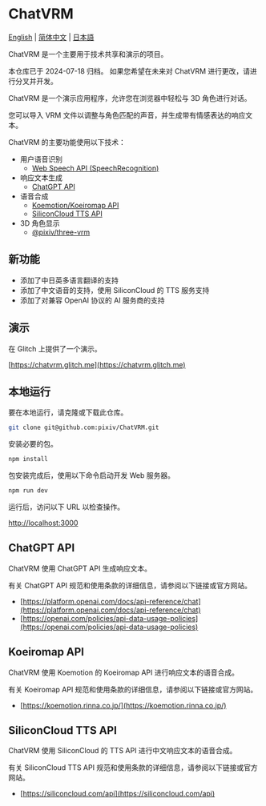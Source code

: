 # ChatVRM

[English](./README_EN.md) | [简体中文](./README_CN.md) | [日本語](./README_JP.md)

ChatVRM 是一个主要用于技术共享和演示的项目。

本仓库已于 2024-07-18 归档。
如果您希望在未来对 ChatVRM 进行更改，请进行分叉并开发。

ChatVRM 是一个演示应用程序，允许您在浏览器中轻松与 3D 角色进行对话。

您可以导入 VRM 文件以调整与角色匹配的声音，并生成带有情感表达的响应文本。

ChatVRM 的主要功能使用以下技术：

- 用户语音识别
  - [Web Speech API (SpeechRecognition)](https://developer.mozilla.org/zh-CN/docs/Web/API/SpeechRecognition)
- 响应文本生成
  - [ChatGPT API](https://platform.openai.com/docs/api-reference/chat)
- 语音合成
  - [Koemotion/Koeiromap API](https://koemotion.rinna.co.jp/)
  - [SiliconCloud TTS API](https://siliconcloud.com/api)
- 3D 角色显示
  - [@pixiv/three-vrm](https://github.com/pixiv/three-vrm)

## 新功能

- 添加了中日英多语言翻译的支持
- 添加了中文语音的支持，使用 SiliconCloud 的 TTS 服务支持
- 添加了对兼容 OpenAI 协议的 AI 服务商的支持

## 演示

在 Glitch 上提供了一个演示。

[https://chatvrm.glitch.me](https://chatvrm.glitch.me)

## 本地运行

要在本地运行，请克隆或下载此仓库。

```bash
git clone git@github.com:pixiv/ChatVRM.git
```

安装必要的包。

```bash
npm install
```

包安装完成后，使用以下命令启动开发 Web 服务器。

```bash
npm run dev
```

运行后，访问以下 URL 以检查操作。

[http://localhost:3000](http://localhost:3000)

## ChatGPT API

ChatVRM 使用 ChatGPT API 生成响应文本。

有关 ChatGPT API 规范和使用条款的详细信息，请参阅以下链接或官方网站。

- [https://platform.openai.com/docs/api-reference/chat](https://platform.openai.com/docs/api-reference/chat)
- [https://openai.com/policies/api-data-usage-policies](https://openai.com/policies/api-data-usage-policies)

## Koeiromap API

ChatVRM 使用 Koemotion 的 Koeiromap API 进行响应文本的语音合成。

有关 Koeiromap API 规范和使用条款的详细信息，请参阅以下链接或官方网站。

- [https://koemotion.rinna.co.jp/](https://koemotion.rinna.co.jp/)

## SiliconCloud TTS API

ChatVRM 使用 SiliconCloud 的 TTS API 进行中文响应文本的语音合成。

有关 SiliconCloud TTS API 规范和使用条款的详细信息，请参阅以下链接或官方网站。

- [https://siliconcloud.com/api](https://siliconcloud.com/api)
